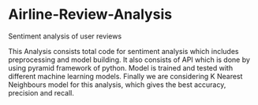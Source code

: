 # Airline-Review-Analysis
Sentiment analysis of user reviews

This Analysis consists total code for sentiment analysis which includes preprocessing and model building.
It also consists of API which is done by using pyramid framework of python.
Model is trained and tested with different machine learning models. Finally we are considering K Nearest Neighbours model for this analysis, which gives the best accuracy, precision and recall.
